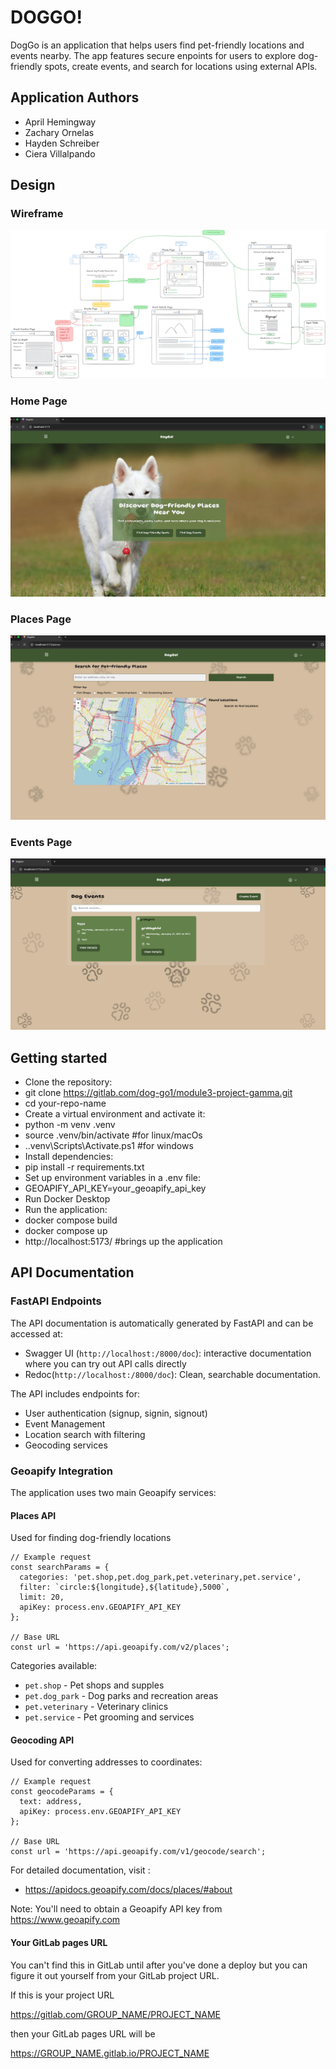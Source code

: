 # DOGGO!
DogGo is an application that helps users find pet-friendly locations and events nearby. The app features secure enpoints for users to explore dog-friendly spots, create events, and search for locations using external APIs.

## Application Authors
- April Hemingway
- Zachary Ornelas
- Hayden Schreiber
- Ciera Villalpando

## Design
### Wireframe
![Wireframe](ghi/public/DOGGO.png)

### Home Page
![Home Page](ghi/public/HomePage.png)

### Places Page
![Places Page](ghi/public/PlacesPage.png)

### Events Page
![Events Page](ghi/public/EventsPage.png)

## Getting started

- Clone the repository:
- git clone https://gitlab.com/dog-go1/module3-project-gamma.git
- cd your-repo-name
- Create a virtual environment and activate it:
- python -m venv .venv
- source .venv/bin/activate #for linux/macOs
- .\.venv\Scripts\Activate.ps1 #for windows
- Install dependencies:
- pip install -r requirements.txt
- Set up environment variables in a .env file:
- GEOAPIFY_API_KEY=your_geoapify_api_key
- Run Docker Desktop
- Run the application:
- docker compose build
- docker compose up
- http://localhost:5173/ #brings up the application


## API Documentation
### FastAPI Endpoints
The API documentation is automatically generated by FastAPI and can be accessed at:
- Swagger UI (```http://localhost:/8000/doc```): interactive documentation where you can try out API calls directly
- Redoc(```http://localhost:/8000/doc```):
Clean, searchable documentation.

The API includes endpoints for:
- User authentication (signup, signin, signout)
- Event Management
- Location search with filtering
- Geocoding services

### Geoapify Integration
The application uses two main Geoapify services:

#### Places API
Used for finding dog-friendly locations
```
// Example request
const searchParams = {
  categories: 'pet.shop,pet.dog_park,pet.veterinary,pet.service',
  filter: `circle:${longitude},${latitude},5000`,
  limit: 20,
  apiKey: process.env.GEOAPIFY_API_KEY
};

// Base URL
const url = 'https://api.geoapify.com/v2/places';
```

Categories available:
- ```pet.shop``` - Pet shops and supples
- ```pet.dog_park``` - Dog parks and recreation areas
- ```pet.veterinary``` - Veterinary clinics
- ```pet.service``` - Pet grooming and services

#### Geocoding API
Used for converting addresses to coordinates:
```
// Example request
const geocodeParams = {
  text: address,
  apiKey: process.env.GEOAPIFY_API_KEY
};

// Base URL
const url = 'https://api.geoapify.com/v1/geocode/search';

```
For detailed documentation, visit :
- https://apidocs.geoapify.com/docs/places/#about

Note: You'll need to obtain a Geoapify API key from https://www.geoapify.com



#### Your GitLab pages URL

You can't find this in GitLab until after you've done a deploy
but you can figure it out yourself from your GitLab project URL.

If this is your project URL

https://gitlab.com/GROUP_NAME/PROJECT_NAME

then your GitLab pages URL will be

https://GROUP_NAME.gitlab.io/PROJECT_NAME
